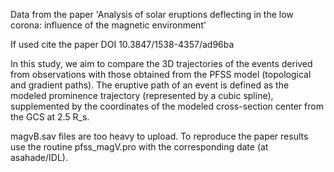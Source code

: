 Data from the paper 'Analysis of solar eruptions deflecting in the low corona: influence of the magnetic environment'

If used cite the paper DOI 10.3847/1538-4357/ad96ba

In this study, we aim to compare the 3D trajectories of the events derived from observations with those obtained from the PFSS model (topological and gradient paths). The eruptive path of an event is defined as the modeled prominence trajectory (represented by a cubic spline), supplemented by the coordinates of the modeled cross-section center from the GCS at 2.5 R_s.

magvB.sav files are too heavy to upload. To reproduce the paper results use the routine pfss_magV.pro with the corresponding date (at asahade/IDL).
